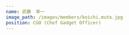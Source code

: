 ```yaml
---
name: 武藤　幸一
image_path: /images/members/koichi.muto.jpg
position: CGO (Chef Gadget Officer)
---
```


